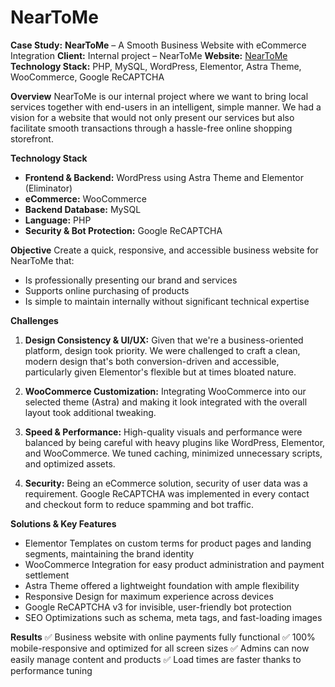 # NearToMe

**Case Study:** **NearToMe** – A Smooth Business Website with eCommerce Integration
**Client:** Internal project – NearToMe
**Website:** [NearToMe](https://neartome.net)
**Technology Stack:** PHP, MySQL, WordPress, Elementor, Astra Theme, WooCommerce, Google ReCAPTCHA

**Overview**
NearToMe is our internal project where we want to bring local services together with end-users in an intelligent, simple manner. We had a vision for a website that would not only present our services but also facilitate smooth transactions through a hassle-free online shopping storefront.

**Technology Stack**
- **Frontend & Backend:** WordPress using Astra Theme and Elementor (Eliminator)
- **eCommerce:** WooCommerce
- **Backend Database:** MySQL
- **Language:** PHP
- **Security & Bot Protection:** Google ReCAPTCHA

**Objective**
Create a quick, responsive, and accessible business website for NearToMe that:
- Is professionally presenting our brand and services
- Supports online purchasing of products
- Is simple to maintain internally without significant technical expertise

**Challenges**
1. **Design Consistency & UI/UX:**
	Given that we're a business-oriented platform, design took priority. We were challenged to craft a clean, modern design that's both conversion-driven and accessible, particularly given Elementor's flexible but at times bloated nature.

2. **WooCommerce Customization:**
	Integrating WooCommerce into our selected theme (Astra) and making it look integrated with the overall layout took additional tweaking. 

3. **Speed & Performance:**
	High-quality visuals and performance were balanced by being careful with heavy plugins like WordPress, Elementor, and WooCommerce. We tuned caching, minimized unnecessary scripts, and optimized assets. 

4. **Security:**
	Being an eCommerce solution, security of user data was a requirement. Google ReCAPTCHA was implemented in every contact and checkout form to reduce spamming and bot traffic.

**Solutions & Key Features**
- Elementor Templates on custom terms for product pages and landing segments, maintaining the brand identity
- WooCommerce Integration for easy product administration and payment settlement
- Astra Theme offered a lightweight foundation with ample flexibility
- Responsive Design for maximum experience across devices
- Google ReCAPTCHA v3 for invisible, user-friendly bot protection
- SEO Optimizations such as schema, meta tags, and fast-loading images

**Results**
✅ Business website with online payments fully functional
✅ 100% mobile-responsive and optimized for all screen sizes
✅ Admins can now easily manage content and products
✅ Load times are faster thanks to performance tuning
